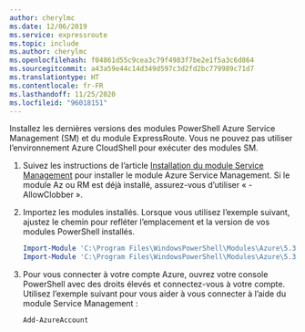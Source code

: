 ```yaml
---
author: cherylmc
ms.date: 12/06/2019
ms.service: expressroute
ms.topic: include
ms.author: cherylmc
ms.openlocfilehash: f04861d55c9cea3c79f4983f7be2e1f5a3c6d864
ms.sourcegitcommit: a43a59e44c14d349d597c3d2fd2bc779989c71d7
ms.translationtype: HT
ms.contentlocale: fr-FR
ms.lasthandoff: 11/25/2020
ms.locfileid: "96018151"
---
```

Installez les dernières versions des modules PowerShell Azure Service Management (SM) et du module ExpressRoute. Vous ne pouvez pas utiliser l’environnement Azure CloudShell pour exécuter des modules SM.

1. Suivez les instructions de l’article [Installation du module Service Management](/powershell/azure/servicemanagement/install-azure-ps) pour installer le module Azure Service Management. Si le module Az ou RM est déjà installé, assurez-vous d’utiliser « -AllowClobber ».
2. Importez les modules installés. Lorsque vous utilisez l’exemple suivant, ajustez le chemin pour refléter l’emplacement et la version de vos modules PowerShell installés.

   ```powershell
   Import-Module 'C:\Program Files\WindowsPowerShell\Modules\Azure\5.3.0\Azure.psd1'
   Import-Module 'C:\Program Files\WindowsPowerShell\Modules\Azure\5.3.0\ExpressRoute\ExpressRoute.psd1'
   ```
3. Pour vous connecter à votre compte Azure, ouvrez votre console PowerShell avec des droits élevés et connectez-vous à votre compte. Utilisez l’exemple suivant pour vous aider à vous connecter à l’aide du module Service Management :

   ```powershell
   Add-AzureAccount
   ```